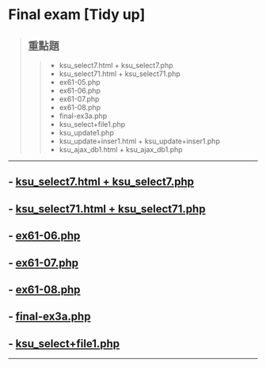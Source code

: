 # Final exam [Tidy up] 
> ## 重點題
>> - ksu_select7.html + ksu_select7.php
>> - ksu_select71.html + ksu_select71.php
>> - ex61-05.php
>> - ex61-06.php
>> - ex61-07.php
>> - ex61-08.php
>> - final-ex3a.php
>> - ksu_select+file1.php
>> - ksu_update1.php
>> - ksu_update+inser1.html + ksu_update+inser1.php
>> - ksu_ajax_db1.html + ksu_ajax_db1.php
---
## - [ksu_select7.html + ksu_select7.php](https://github.com/ChengHan16/Cs4high_4080E036/blob/master/%E4%BC%BA%E6%9C%8D%E5%99%A8%E6%9E%B6%E8%A8%AD%E5%AF%A6%E5%8B%99(Server%20setup%20practice)%20%5B109-2%5D/Final%20exam%20File/ksu_select7.html%20+%20ksu_select7.php.md)

## - [ksu_select71.html + ksu_select71.php](https://github.com/ChengHan16/Cs4high_4080E036/blob/master/%E4%BC%BA%E6%9C%8D%E5%99%A8%E6%9E%B6%E8%A8%AD%E5%AF%A6%E5%8B%99(Server%20setup%20practice)%20%5B109-2%5D/Final%20exam%20File/ksu_select71.html%20%2B%20ksu_select71.php.md)

## - [ex61-06.php](https://github.com/ChengHan16/Cs4high_4080E036/blob/master/%E4%BC%BA%E6%9C%8D%E5%99%A8%E6%9E%B6%E8%A8%AD%E5%AF%A6%E5%8B%99(Server%20setup%20practice)%20%5B109-2%5D/Final%20exam%20File/ex61-06.php.md)

## - [ex61-07.php](https://github.com/ChengHan16/Cs4high_4080E036/blob/master/%E4%BC%BA%E6%9C%8D%E5%99%A8%E6%9E%B6%E8%A8%AD%E5%AF%A6%E5%8B%99(Server%20setup%20practice)%20%5B109-2%5D/Final%20exam%20File/ex61-07.php.md)

## - [ex61-08.php](https://github.com/ChengHan16/Cs4high_4080E036/blob/master/%E4%BC%BA%E6%9C%8D%E5%99%A8%E6%9E%B6%E8%A8%AD%E5%AF%A6%E5%8B%99(Server%20setup%20practice)%20%5B109-2%5D/Final%20exam%20File/ex61-08.php.md)

## - [final-ex3a.php](https://github.com/ChengHan16/Cs4high_4080E036/blob/master/%E4%BC%BA%E6%9C%8D%E5%99%A8%E6%9E%B6%E8%A8%AD%E5%AF%A6%E5%8B%99(Server%20setup%20practice)%20%5B109-2%5D/Final%20exam%20File/final-ex3a.php.md)

## - [ksu_select+file1.php]()
---
